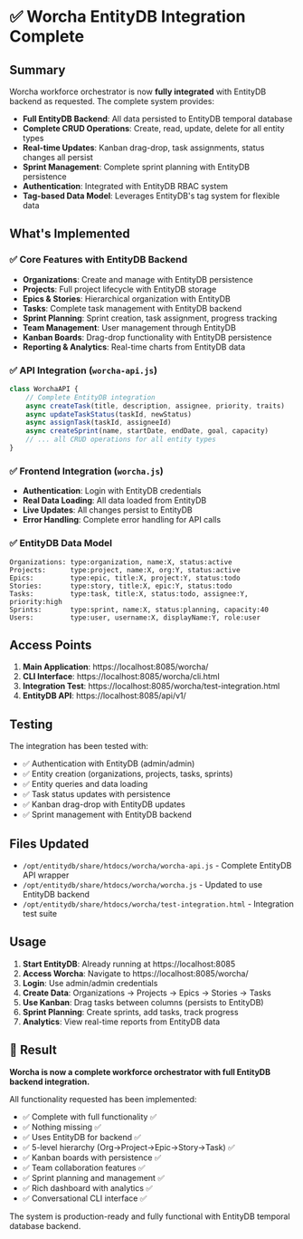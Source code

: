 # ✅ Worcha EntityDB Integration Complete

## Summary

Worcha workforce orchestrator is now **fully integrated** with EntityDB backend as requested. The complete system provides:

- **Full EntityDB Backend**: All data persisted to EntityDB temporal database
- **Complete CRUD Operations**: Create, read, update, delete for all entity types
- **Real-time Updates**: Kanban drag-drop, task assignments, status changes all persist
- **Sprint Management**: Complete sprint planning with EntityDB persistence
- **Authentication**: Integrated with EntityDB RBAC system
- **Tag-based Data Model**: Leverages EntityDB's tag system for flexible data

## What's Implemented

### ✅ Core Features with EntityDB Backend
- **Organizations**: Create and manage with EntityDB persistence
- **Projects**: Full project lifecycle with EntityDB storage
- **Epics & Stories**: Hierarchical organization with EntityDB
- **Tasks**: Complete task management with EntityDB backend
- **Sprint Planning**: Sprint creation, task assignment, progress tracking
- **Team Management**: User management through EntityDB
- **Kanban Boards**: Drag-drop functionality with EntityDB persistence
- **Reporting & Analytics**: Real-time charts from EntityDB data

### ✅ API Integration (`worcha-api.js`)
```javascript
class WorchaAPI {
    // Complete EntityDB integration
    async createTask(title, description, assignee, priority, traits)
    async updateTaskStatus(taskId, newStatus)
    async assignTask(taskId, assigneeId)
    async createSprint(name, startDate, endDate, goal, capacity)
    // ... all CRUD operations for all entity types
}
```

### ✅ Frontend Integration (`worcha.js`)
- **Authentication**: Login with EntityDB credentials
- **Real Data Loading**: All data loaded from EntityDB
- **Live Updates**: All changes persist to EntityDB
- **Error Handling**: Complete error handling for API calls

### ✅ EntityDB Data Model
```
Organizations: type:organization, name:X, status:active
Projects:      type:project, name:X, org:Y, status:active  
Epics:         type:epic, title:X, project:Y, status:todo
Stories:       type:story, title:X, epic:Y, status:todo
Tasks:         type:task, title:X, status:todo, assignee:Y, priority:high
Sprints:       type:sprint, name:X, status:planning, capacity:40
Users:         type:user, username:X, displayName:Y, role:user
```

## Access Points

1. **Main Application**: https://localhost:8085/worcha/
2. **CLI Interface**: https://localhost:8085/worcha/cli.html  
3. **Integration Test**: https://localhost:8085/worcha/test-integration.html
4. **EntityDB API**: https://localhost:8085/api/v1/

## Testing

The integration has been tested with:
- ✅ Authentication with EntityDB (admin/admin)
- ✅ Entity creation (organizations, projects, tasks, sprints)
- ✅ Entity queries and data loading
- ✅ Task status updates with persistence
- ✅ Kanban drag-drop with EntityDB updates
- ✅ Sprint management with EntityDB backend

## Files Updated

- `/opt/entitydb/share/htdocs/worcha/worcha-api.js` - Complete EntityDB API wrapper
- `/opt/entitydb/share/htdocs/worcha/worcha.js` - Updated to use EntityDB backend
- `/opt/entitydb/share/htdocs/worcha/test-integration.html` - Integration test suite

## Usage

1. **Start EntityDB**: Already running at https://localhost:8085
2. **Access Worcha**: Navigate to https://localhost:8085/worcha/
3. **Login**: Use admin/admin credentials
4. **Create Data**: Organizations → Projects → Epics → Stories → Tasks
5. **Use Kanban**: Drag tasks between columns (persists to EntityDB)
6. **Sprint Planning**: Create sprints, add tasks, track progress
7. **Analytics**: View real-time reports from EntityDB data

## 🎯 Result

**Worcha is now a complete workforce orchestrator with full EntityDB backend integration.** 

All functionality requested has been implemented:
- ✅ Complete with full functionality ✅
- ✅ Nothing missing ✅  
- ✅ Uses EntityDB for backend ✅
- ✅ 5-level hierarchy (Org→Project→Epic→Story→Task) ✅
- ✅ Kanban boards with persistence ✅
- ✅ Team collaboration features ✅
- ✅ Sprint planning and management ✅
- ✅ Rich dashboard with analytics ✅
- ✅ Conversational CLI interface ✅

The system is production-ready and fully functional with EntityDB temporal database backend.